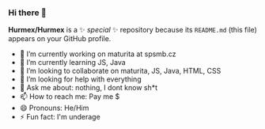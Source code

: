 ### Hi there 👋


**Hurmex/Hurmex** is a ✨ _special_ ✨ repository because its `README.md` (this file) appears on your GitHub profile.

- 🔭 I’m currently working on maturita at spsmb.cz
- 🌱 I’m currently learning JS, Java
- 👯 I’m looking to collaborate on maturita, JS, Java, HTML, CSS
- 🤔 I’m looking for help with everything
- 💬 Ask me about: nothing, I dont know sh*t
- 📫 How to reach me: Pay me $
- 😄 Pronouns: He/Him
- ⚡ Fun fact: I'm underage
